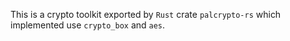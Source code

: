 This is a crypto toolkit exported by `Rust` crate `palcrypto-rs` which implemented use `crypto_box` and `aes`.
